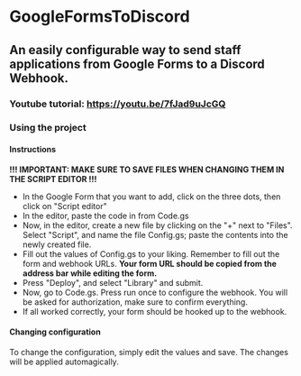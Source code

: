 # GoogleFormsToDiscord
## An easily configurable way to send staff applications from Google Forms to a Discord Webhook.
### Youtube tutorial: https://youtu.be/7fJad9uJcGQ
### Using the project
#### Instructions

**!!! IMPORTANT: MAKE SURE TO SAVE FILES WHEN CHANGING THEM IN THE SCRIPT EDITOR !!!**
- In the Google Form that you want to add, click on the three dots, then click on "Script editor"
- In the editor, paste the code in from Code.gs
- Now, in the editor, create a new file by clicking on the "+" next to "Files". Select "Script", and name the file Config.gs; paste the contents into the newly created file.
- Fill out the values of Config.gs to your liking. Remember to fill out the form and webhook URLs.
**Your form URL should be copied from the address bar while editing the form.**
- Press "Deploy", and select "Library" and submit.
- Now, go to Code.gs. Press run once to configure the webhook. You will be asked for authorization, make sure to confirm everything.
- If all worked correctly, your form should be hooked up to the webhook.
#### Changing configuration
To change the configuration, simply edit the values and save. The changes will be applied automagically.
